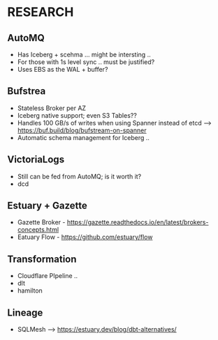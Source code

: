 # RESEARCH

## AutoMQ

- Has Iceberg + scehma ... might be intersting ..
- For those with 1s level sync .. must be justified?
- Uses EBS as the WAL + buffer?

## Bufstrea

- Stateless Broker per AZ
- Iceberg native support; even S3 Tables??
- Handles 100 GB/s of writes when using Spanner instead of etcd --> https://buf.build/blog/bufstream-on-spanner
- Automatic schema management for Iceberg ..

## VictoriaLogs

- Still can be fed from AutoMQ; is it worth it?
- dcd

## Estuary + Gazette

- Gazette Broker - https://gazette.readthedocs.io/en/latest/brokers-concepts.html
- Eatuary Flow - https://github.com/estuary/flow

## Transformation

- Cloudflare PIpeline ..
- dlt
- hamilton

## Lineage

- SQLMesh --> https://estuary.dev/blog/dbt-alternatives/